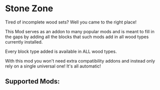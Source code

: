 # Stone Zone

Tired of incomplete wood sets? Well you came to the right place!

This Mod serves as an addon to many popular mods and is meant to fill in the gaps by adding all the blocks that such mods add in all wood types currently installed.

Every block type added is available in ALL wood types.

With this mod you won't need extra compatibility addons and instead only rely on a single universal one! It's all automatic!

## Supported Mods:
